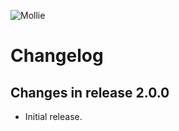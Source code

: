 ![Mollie](https://www.mollie.nl/files/Mollie-Logo-Style-Small.png)

# Changelog #

## Changes in release 2.0.0 ##
+ Initial release.
